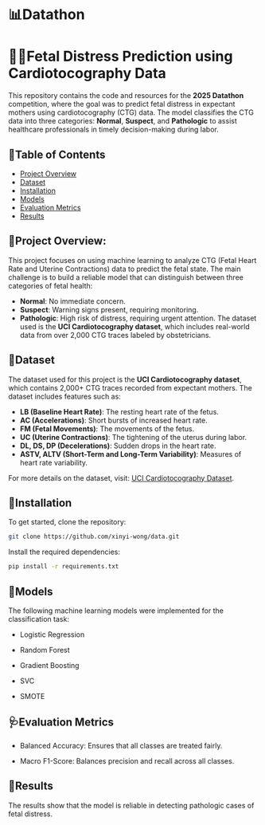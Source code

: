 # 📊Datathon

# 👩‍🔬Fetal Distress Prediction using Cardiotocography Data 

This repository contains the code and resources for the **2025 Datathon** competition, where the goal was to predict fetal distress in expectant mothers using cardiotocography (CTG) data. The model classifies the CTG data into three categories: **Normal**, **Suspect**, and **Pathologic** to assist healthcare professionals in timely decision-making during labor.

## 📍Table of Contents

- [Project Overview](#project-overview)
- [Dataset](#dataset)
- [Installation](#installation)
- [Models](#models)
- [Evaluation Metrics](#evaluation-metrics)
- [Results](#results)


## 📎Project Overview:
This project focuses on using machine learning to analyze CTG (Fetal Heart Rate and Uterine Contractions) data to predict the fetal state. The main challenge is to build a reliable model that can distinguish between three categories of fetal health:
- **Normal**: No immediate concern.
- **Suspect**: Warning signs present, requiring monitoring.
- **Pathologic**: High risk of distress, requiring urgent attention.
The dataset used is the **UCI Cardiotocography dataset**, which includes real-world data from over 2,000 CTG traces labeled by obstetricians.

## 📑Dataset

The dataset used for this project is the **UCI Cardiotocography dataset**, which contains 2,000+ CTG traces recorded from expectant mothers. The dataset includes features such as:

- **LB (Baseline Heart Rate)**: The resting heart rate of the fetus.
- **AC (Accelerations)**: Short bursts of increased heart rate.
- **FM (Fetal Movements)**: The movements of the fetus.
- **UC (Uterine Contractions)**: The tightening of the uterus during labor.
- **DL, DS, DP (Decelerations)**: Sudden drops in the heart rate.
- **ASTV, ALTV (Short-Term and Long-Term Variability)**: Measures of heart rate variability.

For more details on the dataset, visit: [UCI Cardiotocography Dataset](https://archive.ics.uci.edu/dataset/193/cardiotocography).

## 🔑Installation

To get started, clone the repository:

```bash
git clone https://github.com/xinyi-wong/data.git
```
Install the required dependencies:

```bash
pip install -r requirements.txt
```

## 💊Models

The following machine learning models were implemented for the classification task:

- Logistic Regression

- Random Forest

- Gradient Boosting

- SVC
  
- SMOTE


## 🩺Evaluation Metrics


- Balanced Accuracy: Ensures that all classes are treated fairly.

- Macro F1-Score: Balances precision and recall across all classes.

## 📒Results

The results show that the model is reliable in detecting pathologic cases of fetal distress.

